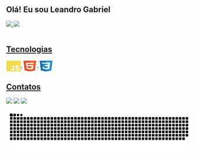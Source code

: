 ## Olá! Eu sou Leandro Gabriel 
 <div style="display: inline_block">
  <a href="https://github.com/legabriel306">
  <img height="180em" src="https://github-readme-stats.vercel.app/api?username=legabriel306&show_icons=true&theme=dracula&include_all_commits=true&count_private=true"/>
  <img height="180em" src="https://github-readme-stats.vercel.app/api/top-langs/?username=legabriel306&layout=compact&langs_count=16&theme=dracula"/>
</div>
<div style="display: inline_block"><br>
 
  ## Tecnologias
  <img align="center" alt="Le-Js" height="30" width="40" src="https://raw.githubusercontent.com/devicons/devicon/master/icons/javascript/javascript-plain.svg">
  <img align="center" alt="Le-HTML" height="30" width="40" src="https://raw.githubusercontent.com/devicons/devicon/master/icons/html5/html5-original.svg">
  <img align="center" alt="Le-CSS" height="30" width="40" src="https://raw.githubusercontent.com/devicons/devicon/master/icons/css3/css3-original.svg">
 </div>
  
  ## 
 ## Contatos
<div> 
  
 
  <a href="https://www.instagram.com/le_gabriel23/" target="_blank"><img src="https://img.shields.io/badge/-Instagram-%23E4405F?style=for-the-badge&logo=instagram&logoColor=white" target="_blank"></a>
  <a href = "mailto: enviaprolegabriel@gmail.com"><img src="https://img.shields.io/badge/-Gmail-%23333?style=for-the-badge&logo=gmail&logoColor=white" target="_blank"></a>
  <a href="https://www.linkedin.com/in/leandro-gabriel-034015209" target="_blank"><img src="https://img.shields.io/badge/-LinkedIn-%230077B5?style=for-the-badge&logo=linkedin&logoColor=white" target="_blank"></a> 
 
  ![Snake animation](https://github.com/legabriel306/legabriel306/blob/output/github-contribution-grid-snake.svg)
</div>
